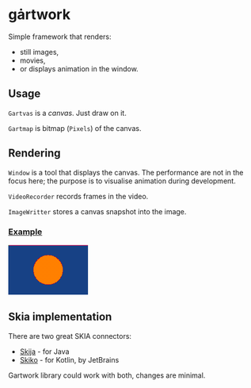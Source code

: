 # gȧrtwork

Simple framework that renders:

+ still images,
+ movies,
+ or displays animation in the window.

## Usage

`Gartvas` is a _canvas_. Just draw on it.

`Gartmap` is bitmap (`Pixels`) of the canvas.

## Rendering

`Window` is a tool that displays the canvas. The performance are not in the focus here; the purpose is to visualise animation during development.

`VideoRecorder` records frames in the video.

`ImageWritter` stores a canvas snapshot into the image.

### [Example](arts/example/README.md)
![](../arts/example/example.png)

## Skia implementation

There are two great SKIA connectors:

+ [Skija](https://github.com/HumbleUI/Skija) - for Java
+ [Skiko](https://github.com/JetBrains/skiko) - for Kotlin, by JetBrains 

Gartwork library could work with both, changes are minimal. 
